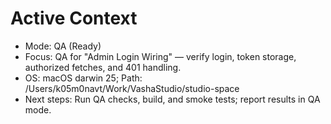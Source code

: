 # Active Context

- Mode: QA (Ready)
- Focus: QA for "Admin Login Wiring" — verify login, token storage, authorized fetches, and 401 handling.
- OS: macOS darwin 25; Path: /Users/k05m0navt/Work/VashaStudio/studio-space
- Next steps: Run QA checks, build, and smoke tests; report results in QA mode.
